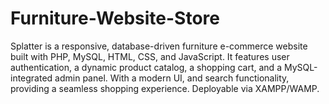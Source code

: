# Furniture-Website-Store
Splatter is a responsive, database-driven furniture e-commerce website built with PHP, MySQL, HTML, CSS, and JavaScript. It features user authentication, a dynamic product catalog, a shopping cart, and a MySQL-integrated admin panel. With a modern UI, and search functionality, providing a seamless shopping experience. Deployable via XAMPP/WAMP.
